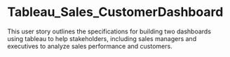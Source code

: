 # Tableau_Sales_CustomerDashboard
This user story outlines the specifications for building two dashboards using tableau to help stakeholders, including sales managers and executives to analyze sales performance and customers.
